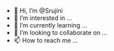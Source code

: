 - 👋 Hi, I’m @Srujini
- 👀 I’m interested in ...
- 🌱 I’m currently learning ...
- 💞️ I’m looking to collaborate on ...
- 📫 How to reach me ...

<!---
Srujini/Srujini is a ✨ special ✨ repository because its `README.md` (this file) appears on your GitHub profile.
You can click the Preview link to take a look at your changes.
--->
